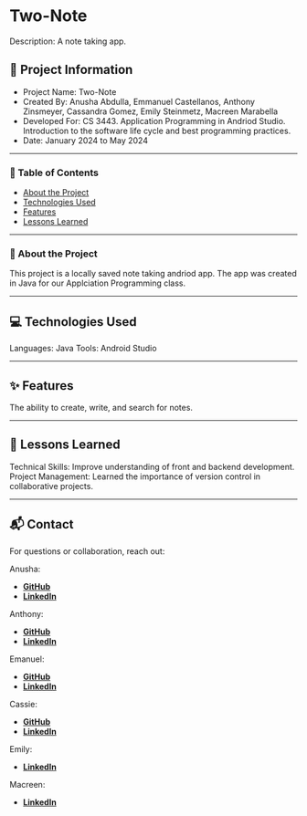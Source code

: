 # Two-Note

Description: A note taking app.

## 📍 Project Information
- Project Name: Two-Note
- Created By: Anusha Abdulla, Emmanuel Castellanos, Anthony Zinsmeyer, Cassandra Gomez, Emily Steinmetz, Macreen Marabella
- Developed For: CS 3443. Application Programming in Andriod Studio. Introduction to the software life cycle and best programming practices. 
- Date: January 2024 to May 2024

---

### 📖 Table of Contents
- [About the Project](#-about-the--project)
- [Technologies Used](#technologies--used)
- [Features](#features)
- [Lessons Learned](#lessons--learned)

---

### 📜 About the Project

This project is a locally saved note taking andriod app. The app was created in Java for our Applciation Programming class. 

---

## 💻 Technologies Used
Languages: Java
Tools: Android Studio 

---

## ✨ Features

The ability to create, write, and search for notes.

---

## 📝 Lessons Learned
Technical Skills: Improve understanding of front and backend development.
Project Management: Learned the importance of version control in collaborative projects.

---

## 📬 Contact
For questions or collaboration, reach out:

Anusha:
 - [**GitHub**](https://github.com/AnushaAbdulla)
 - [**LinkedIn**](https://www.linkedin.com/in/AnushaAbdulla)

Anthony:
 - [**GitHub**](https://github.com/Antwanson)
 - [**LinkedIn**](https://www.linkedin.com/in/anthonyzinsmeyer/)

Emanuel:
 - [**GitHub**](https://github.com/wreckitmanny)
 - [**LinkedIn**](https://www.linkedin.com/in/emmanuelcastellanos1)

Cassie:
 - [**GitHub**](https://github.com/cassandrakgomez)
 - [**LinkedIn**](https://www.linkedin.com/in/cassandrakgomez/)

Emily:
 - [**LinkedIn**](https://www.linkedin.com/in/emily-steinmetz-utsa/)

Macreen:
 - [**LinkedIn**](https://www.linkedin.com/in/macreen-marbella-67b067200/)
